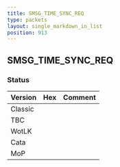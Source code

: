 ```yaml
---
title: SMSG_TIME_SYNC_REQ
type: packets
layout: single_markdown_in_list
position: 913
---
```


## SMSG_TIME_SYNC_REQ

### Status

Version | Hex | Comment
---------- | ---------- | ---------- 
Classic |  |  
TBC |  |  
WotLK |  |  
Cata |  |  
MoP |  |  